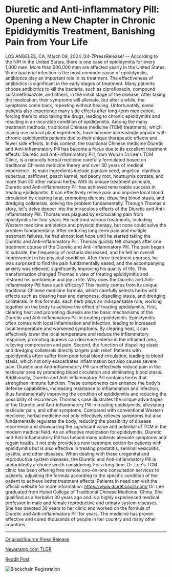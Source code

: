 # Diuretic and Anti-inflammatory Pill: Opening a New Chapter in Chronic Epididymitis Treatment, Banishing Pain from Your Life

LOS ANGELES, CA, March 09, 2024 /24-7PressRelease/ -- According to the NIH in the United States, there is one case of epididymitis for every 1,000 men. More than 600,000 men are affected yearly in the United States.  Since bacterial infection is the most common cause of epididymitis, antibiotics play an important role in its treatment. The effectiveness of antibiotics is significant in the early stages of treatment. Many patients choose antibiotics to kill the bacteria, such as ciprofloxacin, compound sulfamethoxazole, and others, in the initial stage of the disease.  After taking the medication, their symptoms will alleviate, but after a while, the symptoms come back, repeating without healing. Unfortunately, some patients also experience many side effects after long-term medication, forcing them to stop taking the drugs, leading to chronic epididymitis and resulting in an incurable condition of epididymitis.  Among the many treatment methods, traditional Chinese medicine (TCM) treatments, which mainly use natural plant ingredients, have become increasingly popular with chronic epididymitis patients due to their unique therapeutic effects and fewer side effects. In this context, the traditional Chinese medicine Diuretic and Anti-inflammatory Pill has become a focus due to its excellent treatment effects.  Diuretic and Anti-inflammatory Pill, from Wuhan Dr.Lee's TCM Clinic, is a naturally herbal medicine carefully formulated based on traditional Chinese medicine theory and over 30 years of medical experience. Its main ingredients include plantain seed, angelica, dianthus superbus, safflower, peach kernel, red peony root, houttuynia cordata, and more than 50 other natural herbs.  With its unique treatment principle, Diuretic and Anti-inflammatory Pill has achieved remarkable success in treating epididymitis. It can effectively relieve pain and improve local blood circulation by clearing heat, promoting diuresis, dispelling blood stasis, and dredging collaterals, solving the problem fundamentally.  Through Thomas's story, let's delve deeper into the miraculous effects of the Diuretic and Anti-inflammatory Pill.  Thomas was plagued by excruciating pain from epididymitis for four years. He had tried various treatments, including Western medicine antibiotics and physical therapy, but none could solve the problem fundamentally. After enduring long-term pain and multiple treatment failures, he had almost lost hope until he started taking the Diuretic and Anti-inflammatory Pill.  Thomas quickly felt changes after one treatment course of the Diuretic and Anti-inflammatory Pill. The pain began to subside, the frequency of nocturia decreased, and he felt an overall improvement in his physical condition. After three treatment courses, he was surprised to find the pain fundamentally eased, and the accompanying anxiety was relieved, significantly improving his quality of life. This transformation changed Thomas's view of treating epididymitis and restored his confidence and joy in life.  Why does the Diuretic and Anti-inflammatory Pill have such efficacy? This mainly comes from its unique traditional Chinese medicine formula, which carefully selects herbs with effects such as clearing heat and dampness, dispelling stasis, and dredging collaterals. In this formula, each herb plays an indispensable role, working together on the body to achieve the effect of treating epididymitis.  First, clearing heat and promoting diuresis are the basic mechanisms of the Diuretic and Anti-inflammatory Pill in treating epididymitis. Epididymitis often comes with local inflammation and infection, leading to increased local temperature and worsened symptoms. By clearing heat, it can effectively lower the local temperature and reduce the inflammatory response; promoting diuresis can decrease edema in the inflamed area, relieving compression and pain.  Second, the function of dispelling stasis and dredging collaterals directly targets pain relief. Patients with epididymitis often suffer from poor local blood circulation, leading to blood stasis, which not only exacerbates inflammation but also causes severe pain. Diuretic and Anti-inflammatory Pill can effectively reduce pain in the testicular area by promoting blood circulation and eliminating blood stasis.  Additionally, Diuretic and Anti-inflammatory Pill contains herbs that strengthen immune function. These components can enhance the body's defense capabilities, increasing resistance to inflammation and infection, thus fundamentally improving the condition of epididymitis and reducing the possibility of recurrence.  Thomas's case illustrates the unique advantages of the Diuretic and Anti-inflammatory Pill in treating epididymitis, alleviating testicular pain, and other symptoms. Compared with conventional Western medicine, herbal medicine not only effectively relieves symptoms but also fundamentally regulates the body, reducing the possibility of disease recurrence and showcasing the significant value and potential of TCM in the modern medical field.  As an effective medication for epididymitis, Diuretic and Anti-inflammatory Pill has helped many patients alleviate symptoms and regain health. It not only provides a new treatment option for patients with epididymitis but is also effective in treating prostatitis, seminal vesiculitis, cystitis, and other diseases. When dealing with these urogenital and reproductive system diseases, the Diuretic and Anti-inflammatory Pill is undoubtedly a choice worth considering.  For a long time, Dr. Lee's TCM clinic has been offering free remote one-on-one consultation services to patients, adjusting the formula according to the specific condition of the patient to achieve better treatment effects. Patients in need can visit the official website for more information: https://www.diureticspill.com/  Dr. Lee graduated from Hubei College of Traditional Chinese Medicine, China. She qualified as a herbalist 30 years ago and is a highly experienced medical professor in male and female reproductive and urinary system diseases. She has devoted 30 years to her clinic and worked on the formula of Diuretic and Anti-inflammatory Pill for years. The medicine has proven effective and cured thousands of people in her country and many other countries. 

---

[Original/Source Press Release](https://www.24-7pressrelease.com/press-release/509133/diuretic-and-anti-inflammatory-pill-opening-a-new-chapter-in-chronic-epididymitis-treatment-banishing-pain-from-your-life)
                    

[Newsramp.com TLDR](None) 



[Reddit Post](https://www.reddit.com/r/HealthCareNewsInfo/comments/1bbh174/traditional_chinese_medicine_offers_hope_for/) 



![Blockchain Registration](https://cdn.newsramp.app/24-7PressRelease/qrcode/243/10/rubycFGY.webp)